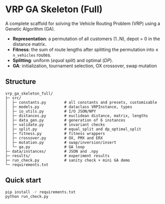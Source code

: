 
# VRP GA Skeleton (Full)

A complete scaffold for solving the Vehicle Routing Problem (VRP) using a Genetic Algorithm (GA).  

- **Representation**: a permutation of all customers (1..N), depot = 0 in the distance matrix.  
- **Fitness**: the sum of route lengths after splitting the permutation into ≤ `n_vehicles` routes.  
- **Splitting**: uniform (*equal split*) and optimal (*DP*).  
- **GA**: initialization, tournament selection, OX crossover, swap mutation 

## Structure
```text
vrp_ga_skeleton_full/
├─ src/
│  ├─ constants.py        # all constants and presets, customisable
│  ├─ models.py           # dataclass VRPInstance, types
│  ├─ io_utils.py         # I/O JSON/NPY
│  ├─ distances.py        # euclidean distance, matrix, lengths
│  ├─ data_gen.py         # generation of 6 instances
│  ├─ validate.py         # invariant checks
│  ├─ split.py            # equal_split and dp_optimal_split
│  ├─ fitness.py          # fitness wrappers
│  ├─ crossover.py        # OX, PMX and ERX
│  ├─ mutation.py         # swap/inversion/insert
│  └─ ga.py               # GA loop
├─ data/instances/        # JSON and .npy
├─ results/               # experiment results
├─ run_check.py           # sanity check + mini GA demo
└─ requirements.txt
```

## Quick start
```bash
pip install -r requirements.txt
python run_check.py
```
